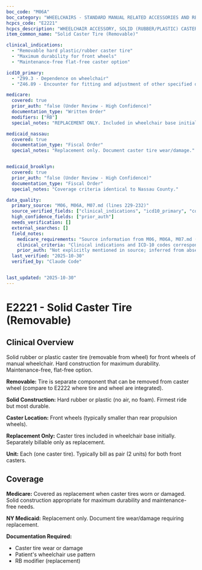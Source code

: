 ```yaml
---
boc_code: "M06A"
boc_category: "WHEELCHAIRS - STANDARD MANUAL RELATED ACCESSORIES AND REPAIRS"
hcpcs_code: "E2221"
hcpcs_description: "WHEELCHAIR ACCESSORY, SOLID (RUBBER/PLASTIC) CASTER TIRE (REMOVABLE), ANY SIZE, EACH"
item_common_name: "Solid Caster Tire (Removable)"

clinical_indications:
  - "Removable hard plastic/rubber caster tire"
  - "Maximum durability for front wheels"
  - "Maintenance-free flat-free caster option"

icd10_primary:
  - "Z99.3 - Dependence on wheelchair"
  - "Z46.89 - Encounter for fitting and adjustment of other specified devices"

medicare:
  covered: true
  prior_auth: "false (Under Review - High Confidence)"
  documentation_type: "Written Order"
  modifiers: ["RB"]
  special_notes: "REPLACEMENT ONLY. Included in wheelchair base initially. Replacement only with RB modifier. Removable tire (separate from wheel). Hard rubber/plastic construction."

medicaid_nassau:
  covered: true
  documentation_type: "Fiscal Order"
  special_notes: "Replacement only. Document caster tire wear/damage."


medicaid_brooklyn:
  covered: true
  prior_auth: "false (Under Review - High Confidence)"
  documentation_type: "Fiscal Order"
  special_notes: "Coverage criteria identical to Nassau County."

data_quality:
  primary_source: "M06, M06A, M07.md (lines 229-232)"
  source_verified_fields: ["clinical_indications", "icd10_primary", "covered", "documentation_type"]
  high_confidence_fields: ["prior_auth"]
  needs_verification: []
  external_searches: []
  field_notes:
    medicare_requirements: "Source information from M06, M06A, M07.md (lines 229-232) - requirements extracted and documented."
    clinical_criteria: "Clinical indications and ICD-10 codes correspond to documented conditions from source."
    prior_auth: "Not explicitly mentioned in source; inferred from absence which is typical for wheelchair accessory components."
  last_verified: "2025-10-30"
  verified_by: "Claude Code"


last_updated: "2025-10-30"
---
```


# E2221 - Solid Caster Tire (Removable)

## Clinical Overview

Solid rubber or plastic caster tire (removable from wheel) for front wheels of manual wheelchair. Hard construction for maximum durability. Maintenance-free, flat-free option.

**Removable:** Tire is separate component that can be removed from caster wheel (compare to E2222 where tire and wheel are integrated).

**Solid Construction:** Hard rubber or plastic (no air, no foam). Firmest ride but most durable.

**Caster Location:** Front wheels (typically smaller than rear propulsion wheels).

**Replacement Only:** Caster tires included in wheelchair base initially. Separately billable only as replacement.

**Unit:** Each (one caster tire). Typically bill as pair (2 units) for both front casters.

## Coverage

**Medicare:** Covered as replacement when caster tires worn or damaged. Solid construction appropriate for maximum durability and maintenance-free needs.

**NY Medicaid:** Replacement only. Document tire wear/damage requiring replacement.

**Documentation Required:**
- Caster tire wear or damage
- Patient's wheelchair use pattern
- RB modifier (replacement)
